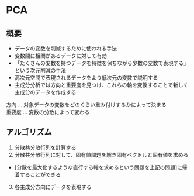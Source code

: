 # PCA
## 概要
- データの変数を削減するために使われる手法
- 変数間に相関があるデータに対して有効
- 「たくさんの変数を持つデータを特徴を保ちながら少数の変数で表現する」という次元削減の手法
- 高次元空間で表現されるデータをより低次元の変数で説明する
- 主成分分析では方向と重要度を見つけ、これらの軸を変換することで新しく主成分のデータを作成する <br>

方向 ... 対象データの変数をどのくらい重み付けするかによって決まる<br>
重要度 ... 変数の分散によって変わる

## アルゴリズム
1. 分散共分散行列を計算する
2. 分散共分散行列に対して、固有値問題を解き固有ベクトルと固有値を求める
  - [分散を最大化するような直行する軸を求めるという問題を上記の問題]に帰着することができる
3. 各主成分方向にデータを表現する
